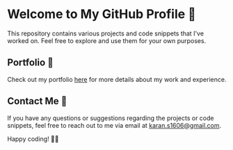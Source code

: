 # Welcome to My GitHub Profile 🚀

This repository contains various projects and code snippets that I've worked on. Feel free to explore and use them for your own purposes.

## Portfolio 🎨

Check out my portfolio [here](https://portfolio-2024-five-mu.vercel.app/) for more details about my work and experience.

## Contact Me 📧

If you have any questions or suggestions regarding the projects or code snippets, feel free to reach out to me via email at [karan.s1606@gmail.com](mailto:karan.s1606@gmail.com).

Happy coding! 👨‍💻

